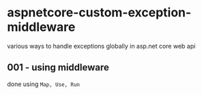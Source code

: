 # aspnetcore-custom-exception-middleware
various ways to handle exceptions globally in asp.net core web api 

## 001 - using middleware
done using <code>Map, Use, Run</code>